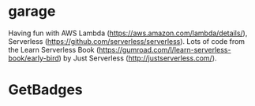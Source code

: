 # garage

Having fun with AWS Lambda (https://aws.amazon.com/lambda/details/), Serverless (https://github.com/serverless/serverless). Lots of code from the Learn Serverless Book (https://gumroad.com/l/learn-serverless-book/early-bird) by Just Serverless (http://justserverless.com/).

# GetBadges
